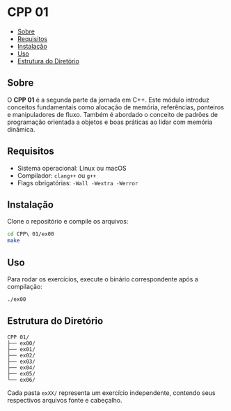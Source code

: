 # CPP 01

- [Sobre](#sobre)
- [Requisitos](#requisitos)
- [Instalação](#instalação)
- [Uso](#uso)
- [Estrutura do Diretório](#estrutura-do-diretório)

## Sobre
O **CPP 01** é a segunda parte da jornada em C++. Este módulo introduz conceitos fundamentais como alocação de memória, referências, ponteiros e manipuladores de fluxo. Também é abordado o conceito de padrões de programação orientada a objetos e boas práticas ao lidar com memória dinâmica.

## Requisitos
- Sistema operacional: Linux ou macOS
- Compilador: `clang++` ou `g++`
- Flags obrigatórias: `-Wall -Wextra -Werror`

## Instalação
Clone o repositório e compile os arquivos:

```bash
cd CPP\ 01/ex00
make
```

## Uso

Para rodar os exercícios, execute o binário correspondente após a compilação:

```bash
./ex00
```

## Estrutura do Diretório

```
CPP 01/
├── ex00/
├── ex01/
├── ex02/
├── ex03/
├── ex04/
├── ex05/
└── ex06/
```

Cada pasta `exXX/` representa um exercício independente, contendo seus respectivos arquivos fonte e cabeçalho.

